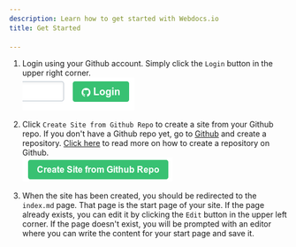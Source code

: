 ```yaml
---
description: Learn how to get started with Webdocs.io
title: Get Started

---
```

1. Login using your Github account. Simply click the `Login` button in the upper right corner.  
![Screenshot of login button](assets/get_started_login.png)

2. Click `Create Site from Github Repo` to create a site from your Github repo. If you don't have a Github repo yet, go to [Github](https://www.github.com) and create a repository. [Click here](https://help.github.com/articles/create-a-repo/) to read more on how to create a repository on Github.  
![Screenshot of login button](assets/get_started_create_site.png)

3. When the site has been created, you should be redirected to the `index.md` page. That page is the start page of your site. If the page already exists, you can edit it by clicking the `Edit` button in the upper left corner. If the page doesn't exist, you will be prompted with an editor where you can write the content for your start page and save it.